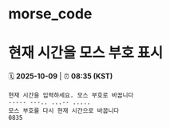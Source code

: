 # morse_code
# 현재 시간을 모스 부호 표시
<!-- MORSE_TIME_START -->
🗓️ **2025-10-09** | ⏰ **08:35 (KST)**

```
현재 시간을 입력하세요. 모스 부호로 바꿉니다
----- ---.. ...-- .....
모스 부호를 다시 현재 시간으로 바꿉니다
0835
```
<!-- MORSE_TIME_END -->
